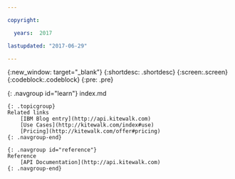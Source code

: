 ```yaml
---

copyright:

  years:  2017

lastupdated: "2017-06-29"

---
```


{:new_window: target="_blank"}
{:shortdesc: .shortdesc}
{:screen:.screen}
{:codeblock:.codeblock}
{:pre: .pre}


<!-- The name of this file should remain index.md.

# Getting started with Kitewalk GEO Web Services
{: #gettingstarted_kitewalk}

Kitewalk GEO Web Services for Bluemix add geo-intelligence features to your apps ("around me" functionalities). Using Kitewalk, your apps can set and get contents of any nature both timely and spatially. Ultimately, Kitewalk will allow to retrieve lists of dynamic geo-contents within distance, time and category of interest constraints around any GPS position.
{:shortdesc}


Kitewalk technology and its use cases are described in [this video](https://youtu.be/ll3GT-sRwB0){:new_window}. Before an application developer can embed Kitewalk capabilities into an app, the administrator will need to specify its Kitewalk API Id and its Kitewalk API Key inside the Bluemix user interface.

To integrate your app with Kitewalk GEO Web Services, complete these steps:

1. Registration to Kitewalk GEO Web Services -> follow the instructions included in our [First Steps Guide](http://api.kitewalk.com#first-login){:new_window}.
2. Initial tests of Kitewalk GEO Web Services-> follow the instructions included in our [First Tests Guide](http://api.kitewalk.com#first-tests){:new_window}.

	```
	Testing the services is free. A sandbox/testing API ID and API KEY will be provided for such purpose.
	The sandbox/testing site at http://ws.kitewalk.com will also help developpers to debug/inspect API calls.
	```
	{: codeblock}

3. After the services are mastered in the sandbox/testing environment, a production (API ID, API KEY) couple can be requested from Kitewalk at any time. Such production keys will allow the use of Kitewalk GEO Web Services in a fully independent single-tenant environment which can be fully customized to meet the customer requirements in terms of categories of contents, time and distances. The Kitewalk API Id and its Kitewalk API Key inside the Bluemix user interface will need to be updated accordingly.


<!-- Related links section: REQUIRED but moved to toc file (in your same folder).  Edit there by adding the following: -->

{: .navgroup id="learn"}
    index.md

    {: .topicgroup}
    Related links
        [IBM Blog entry](http://api.kitewalk.com)
        [Use Cases](http://kitewalk.com/index#use)
        [Pricing](http://kitewalk.com/offer#pricing)
    {: .navgroup-end}

<!-- To add related links, indent the 8 spaces, put the name of the link in [] and the URL in (), like so:
        [Link text](https://pathtolink.html)
    
If you have API references to add, leave a blank line under the previous navgroup and then add: -->

    {: .navgroup id="reference"}
    Reference
        [API Documentation](http://api.kitewalk.com)
    {: .navgroup-end}
